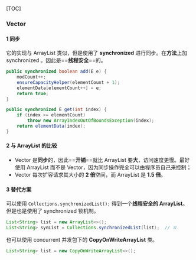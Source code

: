 [TOC]

### Vector

#### 1 同步

它的实现与 ArrayList 类似，但是使用了 **synchronized** 进行同步。在**方法**上加 synchronized 。因此是==**线程安全**==的。

```java
public synchronized boolean add(E e) {
    modCount++;
    ensureCapacityHelper(elementCount + 1);
    elementData[elementCount++] = e;
    return true;
}

public synchronized E get(int index) {
    if (index >= elementCount)
        throw new ArrayIndexOutOfBoundsException(index);
    return elementData(index);
}
```

#### 2 与 ArrayList 的比较

- Vector 是**同步**的，因此==**开销**==就比 ArrayList 要**大**，访问速度更慢。最好使用 ArrayList 而不是 Vector，因为同步操作完全可以由程序员自己来控制；
- Vector 每次扩容请求其大小的 **2 倍**空间，而 ArrayList 是 **1.5 倍**。

#### 3 替代方案

可以使用 `Collections.synchronizedList();` 得到一个**线程安全的 ArrayList**。但是也是使用了 synchronized  锁机制。

```java
List<String> list = new ArrayList<>();
List<String> synList = Collections.synchronizedList(list);	// ※
```

也可以使用 concurrent 并发包下的 **CopyOnWriteArrayList** 类。

```java
List<String> list = new CopyOnWriteArrayList<>();
```













